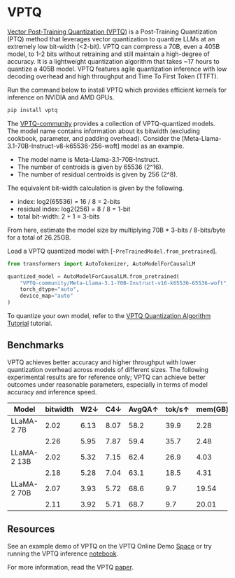 <!--Copyright 2024 The HuggingFace Team. All rights reserved.

Licensed under the Apache License, Version 2.0 (the "License"); you may not use this file except in compliance with
the License. You may obtain a copy of the License at

http://www.apache.org/licenses/LICENSE-2.0

Unless required by applicable law or agreed to in writing, software distributed under the License is distributed on
an "AS IS" BASIS, WITHOUT WARRANTIES OR CONDITIONS OF ANY KIND, either express or implied. See the License for the
specific language governing permissions and limitations under the License.

⚠️ Note that this file is in Markdown but contain specific syntax for our doc-builder (similar to MDX) that may not be
rendered properly in your Markdown viewer.

-->

# VPTQ

[Vector Post-Training Quantization (VPTQ)](https://github.com/microsoft/VPTQ) is a Post-Training Quantization (PTQ) method that leverages vector quantization to quantize LLMs at an extremely low bit-width (<2-bit). VPTQ can compress a 70B, even a 405B model, to 1-2 bits without retraining and still maintain a high-degree of accuracy. It is a lightweight quantization algorithm that takes ~17 hours to quantize a 405B model. VPTQ features agile quantization inference with low decoding overhead and high throughput and Time To First Token (TTFT).

Run the command below to install VPTQ which provides efficient kernels for inference on NVIDIA and AMD GPUs.

```bash
pip install vptq
```

The [VPTQ-community](https://huggingface.co/VPTQ-community) provides a collection of VPTQ-quantized models. The model name contains information about its bitwidth (excluding cookbook, parameter, and padding overhead). Consider the [Meta-Llama-3.1-70B-Instruct-v8-k65536-256-woft] model as an example.

- The model name is Meta-Llama-3.1-70B-Instruct.
- The number of centroids is given by 65536 (2^16).
- The number of residual centroids is given by 256 (2^8).

The equivalent bit-width calculation is given by the following.

- index: log2(65536) = 16 / 8 = 2-bits
- residual index: log2(256) = 8 / 8 = 1-bit
- total bit-width: 2 + 1 = 3-bits

From here, estimate the model size by multiplying 70B * 3-bits / 8-bits/byte for a total of 26.25GB.

Load a VPTQ quantized model with [`~PreTrainedModel.from_pretrained`].

```py
from transformers import AutoTokenizer, AutoModelForCausalLM

quantized_model = AutoModelForCausalLM.from_pretrained(
    "VPTQ-community/Meta-Llama-3.1-70B-Instruct-v16-k65536-65536-woft",
    torch_dtype="auto", 
    device_map="auto"
)
```

To quantize your own model, refer to the [VPTQ Quantization Algorithm Tutorial](https://github.com/microsoft/VPTQ/blob/algorithm/algorithm.md) tutorial.

## Benchmarks

VPTQ achieves better accuracy and higher throughput with lower quantization overhead across models of different sizes. The following experimental results are for reference only; VPTQ can achieve better outcomes under reasonable parameters, especially in terms of model accuracy and inference speed.

| Model       | bitwidth | W2↓  | C4↓  | AvgQA↑ | tok/s↑ | mem(GB) | cost/h↓ |
| ----------- | -------- | ---- | ---- | ------ | ------ | ------- | ------- |
| LLaMA-2 7B  | 2.02     | 6.13 | 8.07 | 58.2   | 39.9   | 2.28    | 2       |
|             | 2.26     | 5.95 | 7.87 | 59.4   | 35.7   | 2.48    | 3.1     |
| LLaMA-2 13B | 2.02     | 5.32 | 7.15 | 62.4   | 26.9   | 4.03    | 3.2     |
|             | 2.18     | 5.28 | 7.04 | 63.1   | 18.5   | 4.31    | 3.6     |
| LLaMA-2 70B | 2.07     | 3.93 | 5.72 | 68.6   | 9.7    | 19.54   | 19      |
|             | 2.11     | 3.92 | 5.71 | 68.7   | 9.7    | 20.01   | 19      |

## Resources

See an example demo of VPTQ on the VPTQ Online Demo [Space](https://huggingface.co/spaces/microsoft/VPTQ) or try running the VPTQ inference [notebook](https://colab.research.google.com/github/microsoft/VPTQ/blob/main/notebooks/vptq_example.ipynb).

For more information, read the VPTQ [paper](https://arxiv.org/pdf/2409.17066).
